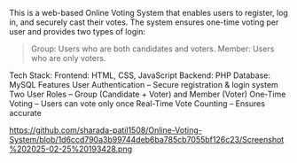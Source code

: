 This is a web-based Online Voting System that enables users to register, log in, and securely cast their votes. The system ensures one-time voting per user and provides two types of login:
 > Group: Users who are both candidates and voters.
  >Member: Users who are only voters.

Tech Stack:
	Frontend: HTML, CSS, JavaScript
	Backend: PHP
	Database: MySQL
 Features
	User Authentication – Secure registration & login system
	Two User Roles – Group (Candidate + Voter) and Member (Voter)
	One-Time Voting – Users can vote only once
	Real-Time Vote Counting – Ensures accurate 


 https://github.com/sharada-patil1508/Online-Voting-System/blob/1d6ccd790a3b99744deb6ba785cb7055bf126c23/Screenshot%202025-02-25%20193428.png
 
 



 


 
